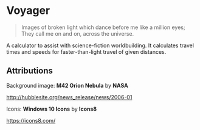 # Voyager

> Images of broken light which dance before me like a million eyes; They call me on and on, across the universe.

A calculator to assist with science-fiction worldbuilding. It calculates travel times and speeds for faster-than-light travel of given distances.

## Attributions
Background image: **M42 Orion Nebula** by **NASA**

http://hubblesite.org/news_release/news/2006-01


Icons: **Windows 10 Icons** by **Icons8**

https://icons8.com/